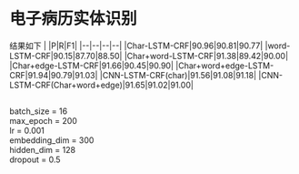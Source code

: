 # 电子病历实体识别
结果如下
| |P|R|F1|
|--|--|--|--|
|Char-LSTM-CRF|90.96|90.81|90.77|
|word-LSTM-CRF|90.15|87.70|88.50|
|Char+word-LSTM-CRF|91.38|89.42|90.00|
|Char+edge-LSTM-CRF|91.66|90.45|90.90|
|Char+word+edge-LSTM-CRF|91.94|90.79|91.03|
|CNN-LSTM-CRF(char)|91.56|91.08|91.18|
|CNN-LSTM-CRF(Char+word+edge)|91.65|91.02|91.00|
##
batch_size = 16<br>
max_epoch = 200<br>
lr = 0.001<br>
embedding_dim = 300<br>
hidden_dim = 128<br>
dropout = 0.5
